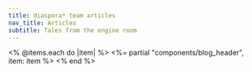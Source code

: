 ```yaml
---
title: diaspora* team articles
nav_title: Articles
subtitle: Tales from the engine room
---
```


<% @items.each do |item| %>
<%= partial "components/blog_header", item: item %>
<% end %>

